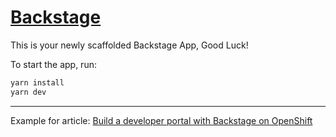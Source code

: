 # [Backstage](https://backstage.io)

This is your newly scaffolded Backstage App, Good Luck!

To start the app, run:

```sh
yarn install
yarn dev
```

----

Example for article: [Build a developer portal with Backstage on OpenShift](https://medium.com/@chrisschneider/build-a-developer-portal-with-backstage-on-openshift-d2a97aca91ee)
